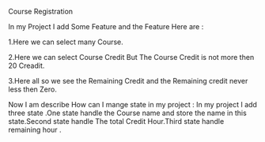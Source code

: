 Course Registration

In my Project I add Some Feature and the Feature Here are :

1.Here we can select many Course.

2.Here we can select Course Credit But The Course Credit is not more then 20 Creadit.

3.Here all so we see the Remaining Credit and the Remaining credit never less then Zero.

Now I am describe How can I mange state in my project : In my project I add three state .One state handle the Course name and store the name in this state.Second state handle The total Credit Hour.Third state handle remaining hour .
